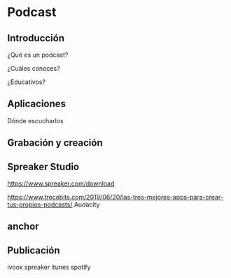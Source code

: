 # Podcast 

## Introducción

¿Qué es un podcast?

¿Cuáles conoces?

¿Educativos?

## Aplicaciones

Dónde escucharlos
	


## Grabación y creación

## Spreaker Studio

https://www.spreaker.com/download

https://www.trecebits.com/2019/06/20/las-tres-mejores-apps-para-crear-tus-propios-podcasts/
	Audacity


## anchor



## Publicación

ivoox
spreaker
itunes
spotify
